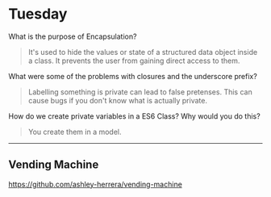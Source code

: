 # Tuesday
What is the purpose of Encapsulation?
>It's used to hide the values or state of a structured data object inside a class. It prevents the user from gaining direct access to them.

What were some of the problems with closures and the underscore prefix?
>Labelling something is private can lead to false pretenses. This can cause bugs if you don't know what is actually private.

How do we create private variables in a ES6 Class? Why would you do this?
>You create them in a model.

---
## Vending Machine
https://github.com/ashley-herrera/vending-machine